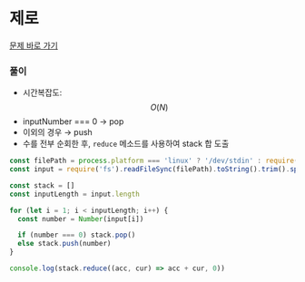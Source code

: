 # 제로

[문제 바로 가기](https://www.acmicpc.net/problem/10773)

### 풀이

- 시간복잡도: $$O(N)$$
- inputNumber === 0 &rarr; pop
- 이외의 경우 &rarr; push
- 수를 전부 순회한 후, `reduce` 메소드를 사용하여 stack 합 도출

```javascript
const filePath = process.platform === 'linux' ? '/dev/stdin' : require('path').resolve(__dirname, 'input.txt')
const input = require('fs').readFileSync(filePath).toString().trim().split('\n')

const stack = []
const inputLength = input.length

for (let i = 1; i < inputLength; i++) {
  const number = Number(input[i])

  if (number === 0) stack.pop()
  else stack.push(number)
}

console.log(stack.reduce((acc, cur) => acc + cur, 0))
```
